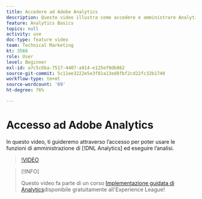 ```yaml
---
title: Accedere ad Adobe Analytics
description: Questo video illustra come accedere e amministrare Analytics e iniziare l’analisi.
feature: Analytics Basics
topics: null
activity: use
doc-type: feature video
team: Technical Marketing
kt: 3566
role: User
level: Beginner
exl-id: a7c5c6ba-7517-4407-a914-e125ef9db862
source-git-commit: 5c11ee3222e5e3f81a13ed8fbf2cd22fc32b1740
workflow-type: tm+mt
source-wordcount: '69'
ht-degree: 76%

---
```


# Accesso ad Adobe Analytics

In questo video, ti guideremo attraverso l’accesso per poter usare le funzioni di amministrazione di [!DNL Analytics] ed eseguire l’analisi.

>[!VIDEO](https://video.tv.adobe.com/v/28771/?quality=12)

>[!INFO]
>
> Questo video fa parte di un corso [Implementazione guidata di Analytics](https://experienceleague.adobe.com/?recommended=Analytics-D-1-2019.1)disponibile gratuitamente all&#39;Experience League!